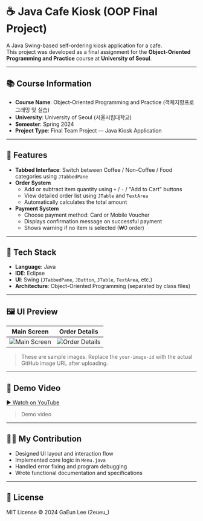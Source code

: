 # ☕ Java Cafe Kiosk (OOP Final Project)

A Java Swing-based self-ordering kiosk application for a cafe.  
This project was developed as a final assignment for the **Object-Oriented Programming and Practice** course at **University of Seoul**.

---

## 📚 Course Information

- **Course Name**: Object-Oriented Programming and Practice (객체지향프로그래밍 및 실습)
- **University**: University of Seoul (서울시립대학교)
- **Semester**: Spring 2024
- **Project Type**: Final Team Project — Java Kiosk Application

---

## 🧩 Features

- **Tabbed Interface**: Switch between Coffee / Non-Coffee / Food categories using `JTabbedPane`
- **Order System**
  - Add or subtract item quantity using `+` / `-` / "Add to Cart" buttons
  - View detailed order list using `JTable` and `TextArea`
  - Automatically calculates the total amount
- **Payment System**
  - Choose payment method: Card or Mobile Voucher
  - Displays confirmation message on successful payment
  - Shows warning if no item is selected (₩0 order)

---

## 🎨 Tech Stack

- **Language**: Java
- **IDE**: Eclipse
- **UI**: Swing (`JTabbedPane`, `JButton`, `JTable`, `TextArea`, etc.)
- **Architecture**: Object-Oriented Programming (separated by class files)

---

## 🖼️ UI Preview

| Main Screen | Order Details |
|-------------|----------------|
| ![Main Screen](https://github.com/2eueu/OOP-FinalProject/assets/your-image-id/main_screen.png) | ![Order Details](https://github.com/2eueu/OOP-FinalProject/assets/your-image-id/order_table.png) |

> These are sample images. Replace the `your-image-id` with the actual GitHub image URL after uploading.

---

## 🎥 Demo Video

[▶️ Watch on YouTube](https://www.youtube.com/watch?v=dQw4w9WgXcQ)  
> Demo video 
---

## 🙋‍♀️ My Contribution

- Designed UI layout and interaction flow
- Implemented core logic in `Menu.java`
- Handled error fixing and program debugging
- Wrote functional documentation and specifications

---


## 📄 License

MIT License © 2024 GaEun Lee (2eueu_)


